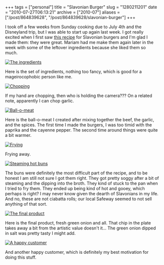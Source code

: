 +++
tags = ["personal"]
title = "Slavonian Burger"
slug = "1280211201"
date = "2010-07-27T06:13:21"
archive = ["2010-07"]
aliases = ["/post/864839628", "/post/864839628/slavonian-burger"]
+++

I took off a few weeks from Sunday cooking due to July 4th and the
Disneyland trip, but I was able to start up again last week.  I got really
excited when I first saw [this recipe][1] for Slavonian burgers and I'm
glad I made them: they were great.  Mariam had me make them again later in
the week with some of the leftover ingredients because she liked them so
much.

[![The ingredients][2]][3]

Here is the set of ingredients, nothing too fancy, which is good for
a mageirocophobic person like me.

[![Chopping][4]][5]

If my hand are chopping, then who is holding the camera??? On a related
note, apparently I can chop garlic.

[![Ball-o-meat][6]][7]

Here is the ball-o-meat I created after mixing together the beef, the
garlic, and the spices.  The first time I made the burgers, I was too
timid with the paprika and the cayenne pepper.  The second time around
things were quite a bit warmer.

[![Frying][8]][9]

Frying away.

[![Steaming hot buns][10]][11]

The buns were definitely the most difficult part of the recipe, and to be
honest I am still not sure I got them right.  They got pretty soggy after
a bit of steaming and the dipping into the broth.  They kind of stuck to
the pan when I tried to fry them.  They ended up being kind of hot and
gooey, which perhaps is right? I may never know given the dearth of
Slavonians in my life. And no, these are not ciabatta rolls; our local
Safeway seemed to not sell anything of that sort.

[![The final product][12]][13]

Here is the final product, fresh green onion and all.  That chip in the
plate takes away a bit from the artistic value doesn't it...  The green
onion dipped in salt was pretty tasty I might add.

[![A happy customer][14]][15]

And another happy customer, which is definitely my best motivation for
doing this stuff.

[1]: http://saltandfat.com/post/750471291/slavonian-burger
[2]: http://farm5.static.flickr.com/4129/4833617334_b087725283.jpg
[3]: http://www.flickr.com/photos/rjbismark90/4833617334/
[4]: http://farm5.static.flickr.com/4084/4833007113_37ceacb407.jpg
[5]: http://www.flickr.com/photos/rjbismark90/4833007113/
[6]: http://farm5.static.flickr.com/4109/4833007241_ff5ba7cf40.jpg
[7]: http://www.flickr.com/photos/rjbismark90/4833007241/
[8]: http://farm5.static.flickr.com/4152/4833617856_7cc177eb5d.jpg
[9]: http://www.flickr.com/photos/rjbismark90/4833617856/
[10]: http://farm5.static.flickr.com/4144/4833007599_54356c4366.jpg
[11]: http://www.flickr.com/photos/rjbismark90/4833007599/
[12]: http://farm5.static.flickr.com/4124/4833618230_93460ffe30.jpg
[13]: http://www.flickr.com/photos/rjbismark90/4833618230/
[14]: http://farm5.static.flickr.com/4111/4833007863_e35ac823fe.jpg
[15]: http://www.flickr.com/photos/rjbismark90/4833007863/

